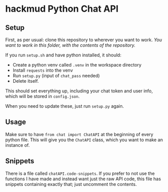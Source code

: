 # hackmud Python Chat API

## Setup

First, as per usual: clone this repository to wherever you want to work. *You want to work in this folder, with the contents of the repository.*

If you run `setup.sh` and have python installed, it should:

- Create a python venv called `.venv` in the workspace directory
- Install `requests` into the venv
- Run `setup.py` (input of `chat_pass` needed)
- Delete itself.

This should set everything up, including your chat token and user info, which will be stored in `config.json`.

When you need to update these, just run `setup.py` again.

## Usage

Make sure to have `from chat import ChatAPI` at the beginning of every python file. This will give you the `ChatAPI` class, which you want to make an instance of.

## Snippets

There is a file called `chatAPI.code-snippets`. If you prefer to not use the functions I have made and instead want just the raw API code, this file has snippets containing exactly that; just uncomment the contents.
